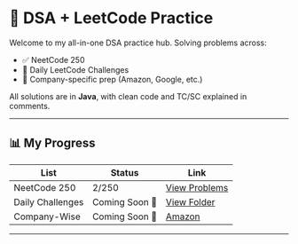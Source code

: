 # 🧠 DSA + LeetCode Practice

Welcome to my all-in-one DSA practice hub. Solving problems across:

- ✅ NeetCode 250
- 🔁 Daily LeetCode Challenges
- 🧠 Company-specific prep (Amazon, Google, etc.)

All solutions are in **Java**, with clean code and TC/SC explained in comments.

---

## 📊 My Progress

| List | Status         | Link |
|------|----------------|------|
| NeetCode 250 | 2/250          | [View Problems](./NeetCode-250) |
| Daily Challenges | Coming Soon 🚧 | [View Folder](./Daily-Challenges) |
| Company-Wise | Coming Soon 💼 | [Amazon](./Company-Wise/Amazon) |

---



